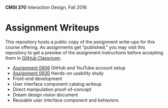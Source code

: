 **CMSI 370** Interaction Design, Fall 2016

# Assignment Writeups
This repository hosts a public copy of the assignment write-ups for this course offering. As assignments get “published,” you may visit this repository to get a preview of the assignment instructions before accepting them in [GitHub Classroom](https://classroom.github.com).

- [Assignment 0906](http://myweb.lmu.edu/dondi/fall2016/cmsi370/cmsi370-fall2016-hw0906.pdf) GitHub and YouTube account setup
- [Assignment 0930](https://github.com/lmu-cmsi370-fall2016/assignments/blob/master/hands-on-usability-study.md) Hands-on usability study
- Front-end development
- User interface component catalog writeup
- Direct manipulation proof-of-concept
- Dream design vision document
- Reusable user interface component and behaviors
